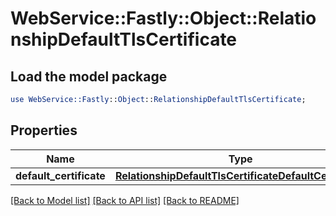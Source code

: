 # WebService::Fastly::Object::RelationshipDefaultTlsCertificate

## Load the model package
```perl
use WebService::Fastly::Object::RelationshipDefaultTlsCertificate;
```

## Properties
Name | Type | Description | Notes
------------ | ------------- | ------------- | -------------
**default_certificate** | [**RelationshipDefaultTlsCertificateDefaultCertificate**](RelationshipDefaultTlsCertificateDefaultCertificate.md) |  | [optional] 

[[Back to Model list]](../README.md#documentation-for-models) [[Back to API list]](../README.md#documentation-for-api-endpoints) [[Back to README]](../README.md)


